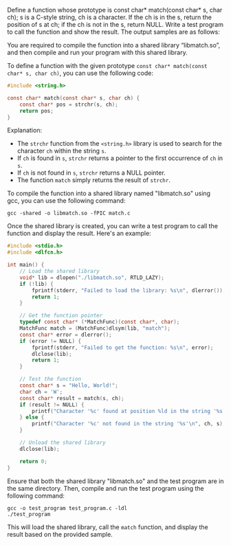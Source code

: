 Define a function whose prototype is const char* match(const char* s, char ch);
s is a C-style string, ch is a character. If the ch is in the s, return the position of s at ch; if the ch is not in the s, return NULL.
Write a test program to call the function and show the result. The output samples are as follows:

You are required to compile the function into a shared library “libmatch.so”, and then compile and run your program with this shared library.

To define a function with the given prototype `const char* match(const char* s, char ch)`, you can use the following code:

```c
#include <string.h>

const char* match(const char* s, char ch) {
    const char* pos = strchr(s, ch);
    return pos;
}
```

Explanation:
- The `strchr` function from the `<string.h>` library is used to search for the character `ch` within the string `s`.
- If `ch` is found in `s`, `strchr` returns a pointer to the first occurrence of `ch` in `s`.
- If `ch` is not found in `s`, `strchr` returns a NULL pointer.
- The function `match` simply returns the result of `strchr`.

To compile the function into a shared library named "libmatch.so" using gcc, you can use the following command:

```
gcc -shared -o libmatch.so -fPIC match.c
```

Once the shared library is created, you can write a test program to call the function and display the result. Here's an example:

```c
#include <stdio.h>
#include <dlfcn.h>

int main() {
    // Load the shared library
    void* lib = dlopen("./libmatch.so", RTLD_LAZY);
    if (!lib) {
        fprintf(stderr, "Failed to load the library: %s\n", dlerror());
        return 1;
    }

    // Get the function pointer
    typedef const char* (*MatchFunc)(const char*, char);
    MatchFunc match = (MatchFunc)dlsym(lib, "match");
    const char* error = dlerror();
    if (error != NULL) {
        fprintf(stderr, "Failed to get the function: %s\n", error);
        dlclose(lib);
        return 1;
    }

    // Test the function
    const char* s = "Hello, World!";
    char ch = 'W';
    const char* result = match(s, ch);
    if (result != NULL) {
        printf("Character '%c' found at position %ld in the string '%s'\n", ch, result - s, s);
    } else {
        printf("Character '%c' not found in the string '%s'\n", ch, s);
    }

    // Unload the shared library
    dlclose(lib);

    return 0;
}
```

Ensure that both the shared library "libmatch.so" and the test program are in the same directory. Then, compile and run the test program using the following command:

```
gcc -o test_program test_program.c -ldl
./test_program
```

This will load the shared library, call the `match` function, and display the result based on the provided sample.